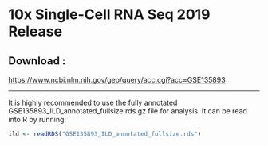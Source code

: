# 10x Single-Cell RNA Seq 2019 Release

## Download :

https://www.ncbi.nlm.nih.gov/geo/query/acc.cgi?acc=GSE135893

---
It is highly recommended to use the fully annotated GSE135893_ILD_annotated_fullsize.rds.gz file for analysis.
It can be read into R by running:
```R
ild <- readRDS("GSE135893_ILD_annotated_fullsize.rds")
```